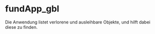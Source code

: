 # fundApp_gbl
Die Anwendung listet verlorene und ausleihbare Objekte, und hilft dabei diese zu finden.
